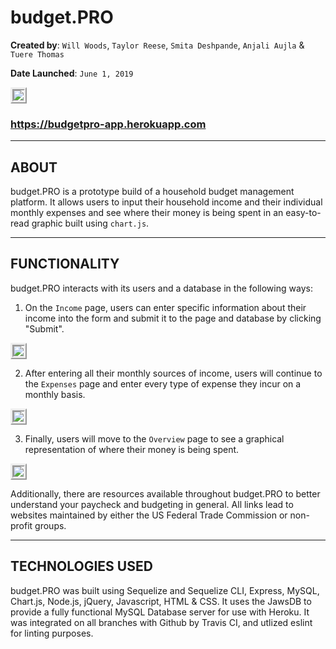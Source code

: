 # budget.PRO

**Created by**: `Will Woods`, `Taylor Reese`, `Smita Deshpande`, `Anjali Aujla` & `Tuere Thomas`

**Date Launched**: `June 1, 2019`

<img src="https://user-images.githubusercontent.com/44557111/61996263-7b178a00-b060-11e9-8953-fcecb6fec55e.png" style="border:5px ridge">


### https://budgetpro-app.herokuapp.com
- - -

## ABOUT

budget.PRO is a prototype build of a household budget management platform. It allows users to input their household income and their individual monthly expenses and see where their money is being spent in an easy-to-read graphic built using `chart.js`. 

- - -

## FUNCTIONALITY 

budget.PRO interacts with its users and a database in the following ways:

1. On the `Income` page, users can enter specific information about their income into the form and submit it to the page and database by clicking "Submit".

<img src="https://user-images.githubusercontent.com/44557111/61996296-dcd7f400-b060-11e9-9471-ef7e8d4b0618.PNG" style="border:5px ridge">


2. After entering all their monthly sources of income, users will continue to the `Expenses` page and enter every type of expense they incur on a monthly basis. 

<img src="https://user-images.githubusercontent.com/44557111/61996111-bb760880-b05e-11e9-8144-d938c76659a5.PNG" style="border:5px ridge">


3. Finally, users will move to the `Overview` page to see a graphical representation of where their money is being spent. 

<img src="https://user-images.githubusercontent.com/44557111/61996338-33453280-b061-11e9-9f85-644e8837c6c4.PNG" style="border:5px ridge">

Additionally, there are resources available throughout budget.PRO to better understand your paycheck and budgeting in general. All links lead to websites maintained by either the US Federal Trade Commission or non-profit groups. 

- - -

## TECHNOLOGIES USED

budget.PRO was built using Sequelize and Sequelize CLI, Express, MySQL, Chart.js, Node.js, jQuery, Javascript, HTML & CSS. It uses the JawsDB to provide a fully functional MySQL Database server for use with Heroku. It was integrated on all branches with Github by Travis CI, and utlized eslint for linting purposes.
